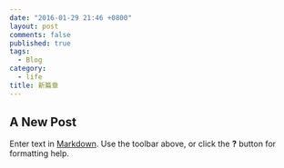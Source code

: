```yaml
---
date: "2016-01-29 21:46 +0800"
layout: post
comments: false
published: true
tags: 
  - Blog
category: 
  - life
title: 新篇章
---
```



## A New Post

Enter text in [Markdown](http://daringfireball.net/projects/markdown/). Use the toolbar above, or click the **?** button for formatting help.
